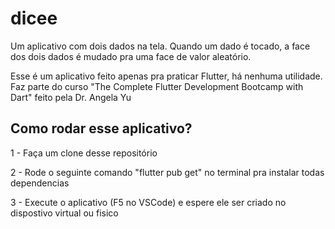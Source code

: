 # dicee

Um aplicativo com dois dados na tela. Quando um dado é tocado, a face dos dois dados é mudado pra uma face de valor aleatório.

Esse é um aplicativo feito apenas pra praticar Flutter, há nenhuma utilidade. Faz parte do curso "The Complete Flutter Development Bootcamp with Dart" feito pela Dr. Angela Yu

## Como rodar esse aplicativo?

1 - Faça um clone desse repositório

2 - Rode o seguinte comando "flutter pub get" no terminal pra instalar todas dependencias

3 - Execute o aplicativo (F5 no VSCode) e espere ele ser criado no dispostivo virtual ou fisico
